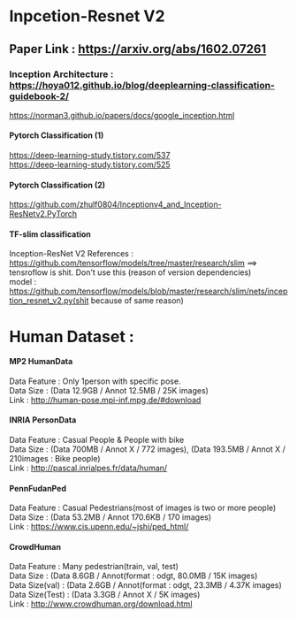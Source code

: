 # Inpcetion-Resnet V2
## Paper Link : https://arxiv.org/abs/1602.07261
### Inception Architecture : https://hoya012.github.io/blog/deeplearning-classification-guidebook-2/

https://norman3.github.io/papers/docs/google_inception.html

#### Pytorch Classification (1)   
https://deep-learning-study.tistory.com/537   
https://deep-learning-study.tistory.com/525   
   
#### Pytorch Classification (2)   
https://github.com/zhulf0804/Inceptionv4_and_Inception-ResNetv2.PyTorch   

#### TF-slim classification
Inception-ResNet V2 References :    
https://github.com/tensorflow/models/tree/master/research/slim ==> tensroflow is shit. Don't use this (reason of version dependencies)   
model : https://github.com/tensorflow/models/blob/master/research/slim/nets/inception_resnet_v2.py(shit because of same reason)   


# Human Dataset :

#### MP2 HumanData
Data Feature : Only 1person with specific pose.   
Data Size : (Data 12.9GB / Annot 12.5MB / 25K images)   
Link : http://human-pose.mpi-inf.mpg.de/#download   

#### INRIA PersonData 
Data Feature : Casual People & People with bike   
Data Size : (Data 700MB / Annot X / 772 images), (Data 193.5MB / Annot X / 210images : Bike people)   
Link : http://pascal.inrialpes.fr/data/human/   

#### PennFudanPed
Data Feature : Casual Pedestrians(most of images is two or more people)   
Data Size : (Data 53.2MB / Annot 170.6KB / 170 images)   
Link : https://www.cis.upenn.edu/~jshi/ped_html/    

#### CrowdHuman
Data Feature : Many pedestrian(train, val, test)   
Data Size : (Data 8.6GB / Annot(format : odgt, 80.0MB / 15K images)  
Data Size(val) : (Data 2.6GB / Annot(format : odgt, 23.3MB / 4.37K images)  
Data Size(Test) : (Data 3.3GB / Annot X / 5K images)  
Link : http://www.crowdhuman.org/download.html    

